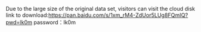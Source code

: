 Due to the large size of the original data set, visitors can visit the cloud disk link to download:https://pan.baidu.com/s/1xm_rM4-ZdUor5LUg8FQmIQ?pwd=lk0m password：lk0m
